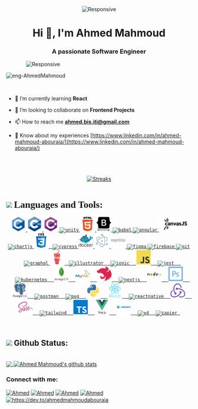 <div align="center">
  <img alt="Responsive" width="750" src="https://redblink.com/wp-content/uploads/2019/07/1-OF0xEMkWBv-69zvmNs6RDQ.gif" />
</div>

<h1 align="center">Hi 👋, I'm Ahmed Mahmoud</h1>
<h3 align="center">A passionate Software Engineer</h3>
<img align="right" alt="Responsive" width="450" src="https://media.tenor.com/UttC4AITYR4AAAAd/full-stack-developer.gif" />

<br>

<p align="left"> <img src="https://komarev.com/ghpvc/?username=eng-AhmedMahmoud&label=Profile%20views&color=0e75b6&style=flat" alt="eng-AhmedMahmoud" /> </p>

<br>


- 🌱 I’m currently learning **React**

- 👯 I’m looking to collaborate on **Frontend Projects**

- 📫 How to reach me **ahmed.bis.iti@gmail.com**

- 📄 Know about my experiences [https://www.linkedin.com/in/ahmed-mahmoud-abouraia/](https://www.linkedin.com/in/ahmed-mahmoud-abouraia/)

<br>
<br>
<br>

<div align="center">
  <a href="https://github.com/eng-AhmedMahmoud">
   <img align="center" height="250px" width="80%" alt="Streaks" src="https://github-readme-streak-stats.herokuapp.com/?user=eng-AhmedMahmoud&theme=tokyonight"/>
  </a>
</div>

<br>

## <img src="https://kadkamtech.ca/wp-content/uploads/2017/10/mission.gif" width="40"> <b style="font-family: Times New Roman; list-style-type: upper-roman;font-size:26px; ">Languages and Tools:</b>
<p align="center"> <a href="https://www.cprogramming.com/" target="_blank" rel="noreferrer"> <code><img src="https://raw.githubusercontent.com/devicons/devicon/master/icons/c/c-original.svg" alt="c" height="40"/></code>  <a href="https://www.w3schools.com/cpp/" target="_blank" rel="noreferrer"> <code><img src="https://raw.githubusercontent.com/devicons/devicon/master/icons/cplusplus/cplusplus-original.svg" alt="cplusplus" height="40"/></code> </a> <a href="https://www.w3schools.com/cs/" target="_blank" rel="noreferrer"> <code><img src="https://raw.githubusercontent.com/devicons/devicon/master/icons/csharp/csharp-original.svg" alt="csharp" height="40"/></code> </a><a href="https://unity.com/" target="_blank" rel="noreferrer"> <code><img src="https://www.vectorlogo.zone/logos/unity3d/unity3d-icon.svg" alt="unity" height="40"/></code> </a><a href="https://www.w3.org/html/" target="_blank" rel="noreferrer">  <code><img src="https://raw.githubusercontent.com/devicons/devicon/master/icons/html5/html5-original-wordmark.svg" alt="html5" height="40"/></code> </a><a href="https://getbootstrap.com" target="_blank" rel="noreferrer"> <code><img src="https://raw.githubusercontent.com/devicons/devicon/master/icons/bootstrap/bootstrap-plain-wordmark.svg" alt="bootstrap" height="40"/></code> </a>  <a href="https://babeljs.io/" target="_blank" rel="noreferrer"> <code><img src="https://www.vectorlogo.zone/logos/babeljs/babeljs-icon.svg" alt="babel" height="40"/></code> </a> <a href="https://angular.io" target="_blank" rel="noreferrer"> <code><img src="https://angular.io/assets/images/logos/angular/angular.svg" alt="angular" height="40"/></code> </a> </a> <a href="https://canvasjs.com" target="_blank" rel="noreferrer"> <code><img src="https://raw.githubusercontent.com/Hardik0307/Hardik0307/master/assets/canvasjs-charts.svg" alt="canvasjs"  height="40"/></code> </a> <a href="https://www.chartjs.org" target="_blank" rel="noreferrer"> <code><img src="https://www.chartjs.org/media/logo-title.svg" alt="chartjs"  height="40"/></code> </a> <a href="https://www.w3schools.com/css/" target="_blank" rel="noreferrer"> <code><img src="https://raw.githubusercontent.com/devicons/devicon/master/icons/css3/css3-original-wordmark.svg" alt="css3" height="40"/></code> </a> <a href="https://www.cypress.io" target="_blank" rel="noreferrer"> <code> <img src="https://raw.githubusercontent.com/simple-icons/simple-icons/6e46ec1fc23b60c8fd0d2f2ff46db82e16dbd75f/icons/cypress.svg" alt="cypress" height="40"/></code> </a> <a href="https://www.docker.com/" target="_blank" rel="noreferrer"> <code><img src="https://raw.githubusercontent.com/devicons/devicon/master/icons/docker/docker-original-wordmark.svg" alt="docker" height="40"/></code> </a> <a href="https://www.electronjs.org" target="_blank" rel="noreferrer"> <code><img src="https://raw.githubusercontent.com/devicons/devicon/master/icons/electron/electron-original.svg" alt="electron" height="40"/></code> </a> <a href="https://expressjs.com" target="_blank" rel="noreferrer"> <code><img src="https://raw.githubusercontent.com/devicons/devicon/master/icons/express/express-original-wordmark.svg" alt="express" height="40"/></code> </a> <a href="https://www.figma.com/" target="_blank" rel="noreferrer"> <code><img src="https://www.vectorlogo.zone/logos/figma/figma-icon.svg" alt="figma" height="40"/></code> </a> <a href="https://firebase.google.com/" target="_blank" rel="noreferrer"> <code><img src="https://www.vectorlogo.zone/logos/firebase/firebase-icon.svg" alt="firebase"  height="40"/></code> </a> <a href="https://git-scm.com/" target="_blank" rel="noreferrer"> <code><img src="https://www.vectorlogo.zone/logos/git-scm/git-scm-icon.svg" alt="git"  height="40"/></code> </a> <a href="https://graphql.org" target="_blank" rel="noreferrer"> <code><img src="https://www.vectorlogo.zone/logos/graphql/graphql-icon.svg" alt="graphql"  height="40"/></code> </a> <a href="https://gulpjs.com" target="_blank" rel="noreferrer"> <code><img src="https://raw.githubusercontent.com/devicons/devicon/master/icons/gulp/gulp-plain.svg" alt="gulp"  height="40"/></code> </a> <a href="https://www.adobe.com/in/products/illustrator.html" target="_blank" rel="noreferrer"> <code> <img src="https://www.vectorlogo.zone/logos/adobe_illustrator/adobe_illustrator-icon.svg" alt="illustrator"  height="40"/> </code> </a> <a href="https://ionicframework.com" target="_blank" rel="noreferrer"> <code> <img src="https://upload.wikimedia.org/wikipedia/commons/d/d1/Ionic_Logo.svg" alt="ionic"  height="40"/> </code> </a> <a href="https://developer.mozilla.org/en-US/docs/Web/JavaScript" target="_blank" rel="noreferrer"> <code> <img src="https://raw.githubusercontent.com/devicons/devicon/master/icons/javascript/javascript-original.svg" alt="javascript"  height="40"/> </code> </a> <a href="https://jestjs.io" target="_blank" rel="noreferrer"> <code> <img src="https://www.vectorlogo.zone/logos/jestjsio/jestjsio-icon.svg" alt="jest"  height="40"/> </code> </a> <a href="https://kubernetes.io" target="_blank" rel="noreferrer"> <code> <img src="https://www.vectorlogo.zone/logos/kubernetes/kubernetes-icon.svg" alt="kubernetes"  height="40"/> </code> </a> <a href="https://www.mongodb.com/" target="_blank" rel="noreferrer"> <code> <img src="https://raw.githubusercontent.com/devicons/devicon/master/icons/mongodb/mongodb-original-wordmark.svg" alt="mongodb"  height="40"/> </code> </a> <a href="https://www.mysql.com/" target="_blank" rel="noreferrer"> <code> <img src="https://raw.githubusercontent.com/devicons/devicon/master/icons/mysql/mysql-original-wordmark.svg" alt="mysql"  height="40"/> </code> </a> <a href="https://nestjs.com/" target="_blank" rel="noreferrer"> <code> <img src="https://raw.githubusercontent.com/devicons/devicon/master/icons/nestjs/nestjs-plain.svg" alt="nestjs"  height="40"/> </code> </a> <a href="https://nextjs.org/" target="_blank" rel="noreferrer"> <code> <img src="https://cdn.worldvectorlogo.com/logos/nextjs-2.svg" alt="nextjs"  height="40"/> </code> </a> <a href="https://nodejs.org" target="_blank" rel="noreferrer"> <code> <img src="https://raw.githubusercontent.com/devicons/devicon/master/icons/nodejs/nodejs-original-wordmark.svg" alt="nodejs"  height="40"/> </code> </a> <a href="https://www.photoshop.com/en" target="_blank" rel="noreferrer"> <code> <img src="https://raw.githubusercontent.com/devicons/devicon/master/icons/photoshop/photoshop-line.svg" alt="photoshop"  height="40"/> </code> </a> <a href="https://www.postgresql.org" target="_blank" rel="noreferrer"> <code> <img src="https://raw.githubusercontent.com/devicons/devicon/master/icons/postgresql/postgresql-original-wordmark.svg" alt="postgresql"  height="40"/> </code> </a> <a href="https://postman.com" target="_blank" rel="noreferrer"> <code> <img src="https://www.vectorlogo.zone/logos/getpostman/getpostman-icon.svg" alt="postman"  height="40"/> </code> </a> <a href="https://pugjs.org" target="_blank" rel="noreferrer"> <code> <img src="https://cdn.worldvectorlogo.com/logos/pug.svg" alt="pug"  height="40"/> </code> </a> <a href="https://www.python.org" target="_blank" rel="noreferrer"> <code> <img src="https://raw.githubusercontent.com/devicons/devicon/master/icons/python/python-original.svg" alt="python"  height="40"/> </code> </a> <a href="https://reactjs.org/" target="_blank" rel="noreferrer"> <code> <img src="https://raw.githubusercontent.com/devicons/devicon/master/icons/react/react-original-wordmark.svg" alt="react"  height="40"/> </code> </a> <a href="https://reactnative.dev/" target="_blank" rel="noreferrer"> <code> <img src="https://reactnative.dev/img/header_logo.svg" alt="reactnative"  height="40"/> </code> </a> <a href="https://redux.js.org" target="_blank" rel="noreferrer"> <code> <img src="https://raw.githubusercontent.com/devicons/devicon/master/icons/redux/redux-original.svg" alt="redux"  height="40"/> </code> </a> <a href="https://sass-lang.com" target="_blank" rel="noreferrer"> <code> <img src="https://raw.githubusercontent.com/devicons/devicon/master/icons/sass/sass-original.svg" alt="sass"  height="40"/> </code> </a> <a href="https://tailwindcss.com/" target="_blank" rel="noreferrer"> <code> <img src="https://www.vectorlogo.zone/logos/tailwindcss/tailwindcss-icon.svg" alt="tailwind"  height="40"/> </code> </a> <a href="https://www.typescriptlang.org/" target="_blank" rel="noreferrer"> <code> <img src="https://raw.githubusercontent.com/devicons/devicon/master/icons/typescript/typescript-original.svg" alt="typescript"  height="40"/> </code> </a> <a href="https://vuejs.org/" target="_blank" rel="noreferrer"> <code> <img src="https://raw.githubusercontent.com/devicons/devicon/master/icons/vuejs/vuejs-original-wordmark.svg" alt="vuejs"  height="40"/> </code> </a> <a href="https://webpack.js.org" target="_blank" rel="noreferrer"> <code> <img src="https://raw.githubusercontent.com/devicons/devicon/d00d0969292a6569d45b06d3f350f463a0107b0d/icons/webpack/webpack-original-wordmark.svg" alt="webpack"  height="40"/> </code> </a> <a href="https://www.adobe.com/products/xd.html" target="_blank" rel="noreferrer"> <code> <img src="https://cdn.worldvectorlogo.com/logos/adobe-xd.svg" alt="xd"  height="40"/> </code> </a> <a href="https://zapier.com" target="_blank" rel="noreferrer"> <code> <img src="https://www.vectorlogo.zone/logos/zapier/zapier-icon.svg" alt="zapier"  height="40"/> </code> </a> </p>
<br>

## <img src="https://media.giphy.com/media/ZCN6F3FAkwsyOGU2RS/giphy.gif" width="40"> **Github Status:**

 <br />

<a href="https://github.com/eng-AhmedMahmoud">
  <img align="center" height="250px" src="https://github-readme-stats.vercel.app/api/top-langs/?username=eng-AhmedMahmoud&theme=tokyonight">
</a>

<a href="https://github.com/eng-AhmedMahmoud">
 <img align="center" height="250px" src="https://github-readme-stats.vercel.app/api?username=eng-AhmedMahmoud&show_icons=true&theme=tokyonight&line_height=30" alt="Ahmed Mahmoud's github stats"/>
</a>

<br>

<h3 align="left">Connect with me:</h3>
<p align="left">
<a href="https://codepen.io/AhmedAbouraia" target="blank"><img align="center" src="https://raw.githubusercontent.com/rahuldkjain/github-profile-readme-generator/master/src/images/icons/Social/codepen.svg" alt="Ahmed" height="30" width="40" /></a>
<a href="https://twitter.com/JScodingMaster" target="blank"><img align="center" src="https://raw.githubusercontent.com/rahuldkjain/github-profile-readme-generator/master/src/images/icons/Social/twitter.svg" alt="Ahmed" height="30" width="40" /></a>
<a href="https://linkedin.com/in/ahmed-mahmoud-abouraia" target="blank"><img align="center" src="https://raw.githubusercontent.com/rahuldkjain/github-profile-readme-generator/master/src/images/icons/Social/linked-in-alt.svg" alt="Ahmed" height="30" width="40" /></a>
<a href="https://leetcode.com/AHMED-MAHMOUD-ABOURAIA/" target="blank"><img align="center" src="https://raw.githubusercontent.com/rahuldkjain/github-profile-readme-generator/master/src/images/icons/Social/leet-code.svg" alt="Ahmed" height="30" width="40" /></a>
<a href="https://dev.to/https://dev.to/ahmedmahmoudabouraia" target="blank"><img align="center" src="https://raw.githubusercontent.com/rahuldkjain/github-profile-readme-generator/master/src/images/icons/Social/devto.svg" alt="https://dev.to/ahmedmahmoudabouraia" height="30" width="40" /></a>
</p>
